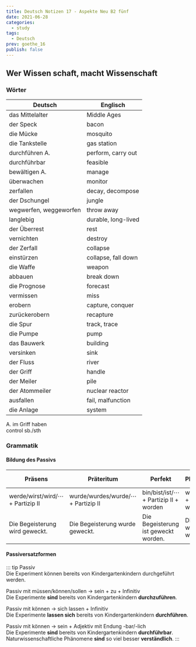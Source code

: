 ```yaml
---
title: Deutsch Notizen 17 - Aspekte Neu B2 fünf
date: 2021-06-28
categories:
  - study
tags:
  - Deutsch
prev: goethe_16
publish: false
---
```


## Wer Wissen schaft, macht Wissenschaft

### Wörter

| Deutsch                | Englisch            |
| ---------------------- | ------------------- |
| das Mittelalter        | Middle Ages         |
| der Speck              | bacon               |
| die Mücke              | mosquito            |
| die Tankstelle         | gas station         |
| durchführen A.         | perform, carry out  |
| durchführbar           | feasible            |
| bewältigen A.          | manage              |
| überwachen             | monitor             |
| zerfallen              | decay, decompose    |
| der Dschungel          | jungle              |
| wegwerfen, weggeworfen | throw away          |
| langlebig              | durable, long-lived |
| der Überrest           | rest                |
| vernichten             | destroy             |
| der Zerfall            | collapse            |
| einstürzen             | collapse, fall down |
| die Waffe              | weapon              |
| abbauen                | break down          |
| die Prognose           | forecast            |
| vermissen              | miss                |
| erobern                | capture, conquer    |
| zurückerobern          | recapture           |
| die Spur               | track, trace        |
| die Pumpe              | pump                |
| das Bauwerk            | building            |
| versinken              | sink                |
| der Fluss              | river               |
| der Griff              | handle              |
| der Meiler             | pile                |
| der Atommeiler         | nuclear reactor     |
| ausfallen              | fail, malfunction   |
| die Anlage             | system              |

A. im Griff haben  
control sb./sth

### Grammatik

#### Bildung des Passivs

| Präsens                                 | Präteritum                                | Perfekt                                      | Plusquamperfekt                               | mit Modalverb                         |
| --------------------------------------- | ----------------------------------------- | -------------------------------------------- | --------------------------------------------- | ------------------------------------- |
| werde/wirst/wird/$\cdots$ + Partizip II | wurde/wurdes/wurde/$\cdots$ + Partizip II | bin/bist/ist/$\cdots$ + Partizip II + worden | war/warst/war/$\cdots$ + Partizip II + worden | Modalverb + Partizip II + werden      |
| Die Begeisterung wird geweckt.          | Die Begeisterung wurde geweckt.           | Die Begeisterung ist geweckt worden.         | Die Begeisterung war geweckt worden.          | Die Begeisterung soll geweckt werden. |

#### Passiversatzformen

::: tip
Passiv  
Die Experiment können bereits von Kindergartenkindern durchgeführt werden.

Passiv mit müssen/können/sollen $\rightarrow$ sein + zu + Infinitiv  
Die Experimente **sind** bereits von Kindergartenkindern **durchzuführen**.

Passiv mit können $\rightarrow$ sich lassen + Infinitiv  
Die Experimente **lassen sich** bereits von Kindergartenkindern **durchführen**.

Passiv mit können $\rightarrow$ sein + Adjektiv mit Endung -bar/-lich  
Die Experimente **sind** bereits von Kindergartenkindern **durchführbar**.  
Naturwissenschaftliche Phänomene **sind** so viel besser **verständlich**.
:::
